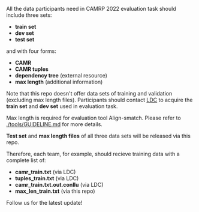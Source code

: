 All the data participants need in CAMRP 2022 evaluation task should include three sets:
- **train set**
- **dev set** 
- **test set**


and  with four forms: 

- **CAMR**
- **CAMR tuples**
- **dependency tree** (external resource)
- **max length** (additional information)

Note that this repo doesn't offer data sets of training and validation (excluding max length files). Participants should contact [LDC](https://github.com/GoThereGit/Chinese-AMR/blob/main/docs/LDC_Evaluation_License_Agreement_CCL2022.pdf) to acquire the **train set** and **dev set** used in evaluation task.

Max length is required for evaluation tool Align-smatch. Please refer to [./tools/GUIDELINE.md](https://github.com/GoThereGit/Chinese-AMR/blob/main/tools/GUIDELINE.md) for more details.

**Test set** and **max length files** of all three data sets will be released via this repo.

Therefore, each team, for example, should recieve training data with a complete list of:

- **camr_train.txt** (via LDC)
- **tuples_train.txt** (via LDC)
- **camr_train.txt.out.conllu** (via LDC)
- **max_len_train.txt** (via this repo)

Follow us for the latest update! 
